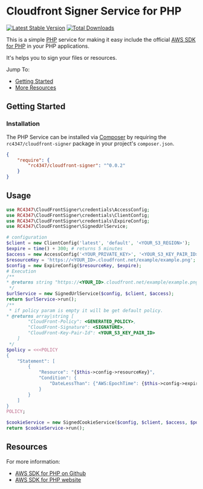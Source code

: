 # Cloudfront Signer Service for PHP

[![Latest Stable Version](https://img.shields.io/packagist/v/rc4347/cloudfront-signer.svg)](https://packagist.org/packages/rc4347/cloudfront-signer)
[![Total Downloads](https://img.shields.io/packagist/dt/rc4347/cloudfront-signer.svg)](https://packagist.org/packages/rc4347/cloudfront-signer)

This is a simple [PHP](https://php.net/) service for making it easy include the official
[AWS SDK for PHP](https://github.com/aws/aws-sdk-php) in your PHP applications.

It's helps you to sign your files or resources.

Jump To:
* [Getting Started](_#Getting-Started_)
* [More Resources](_#Resources_)

## Getting Started

### Installation
The PHP Service can be installed via [Composer](http://getcomposer.org) by requiring the
`rc4347/cloudfront-signer` package in your project's `composer.json`.

```json
{
    "require": {
        "rc4347/cloudfront-signer": "^0.0.2"
    }
}
```

## Usage
```php
use RC4347\CloudFrontSigner\credentials\AccessConfig;
use RC4347\CloudFrontSigner\credentials\ClientConfig;
use RC4347\CloudFrontSigner\credentials\ExpireConfig;
use RC4347\CloudFrontSigner\SignedUrlService;

# configuration
$client = new ClientConfig('latest', 'default', '<YOUR_S3_REGION>');
$expire = time() + 300; # returns 5 minutes
$access = new AccessConfig('<YOUR_PRIVATE_KEY>', '<YOUR_S3_KEY_PAIR_ID>'); # private key can get file or string 
$resourceKey = 'https://<YOUR_ID>.cloudfront.net/example/example.png';
$config = new ExpireConfig($resourceKey, $expire);
# Execution
/**
* @returns string "https://<YOUR_ID>.cloudfront.net/example/example.png?Expires=<EXPIRES>&Signature=<SIGNATURE>&Key-Pair-Id=<YOUR_S3_KEY_PAIR_ID>"
 */
$urlService = new SignedUrlService($config, $client, $access);
return $urlService->run();
/**
 * if policy param is empty it will be get default policy.
* @returns array|string [
        "CloudFront-Policy": <GENERATED_POLICY>,
        "CloudFront-Signature": <SIGNATURE>,
        "CloudFront-Key-Pair-Id": <YOUR_S3_KEY_PAIR_ID>
    ]
 */
$policy = <<<POLICY
{
    "Statement": [
        {
            "Resource": "{$this->config->resourceKey}",
            "Condition": {
                "DateLessThan": {"AWS:EpochTime": {$this->config->expires}}
            }
        }
    ]
}
POLICY;

$cookieService = new SignedCookieService($config, $client, $access, $policy) # policy is optional
return $cookieService->run();
```

## Resources
For more information:  
* [AWS SDK for PHP on Github](http://github.com/aws/aws-sdk-php/)
* [AWS SDK for PHP website](http://aws.amazon.com/sdkforphp/)